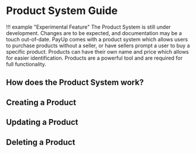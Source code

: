 # Product System Guide
!!! example "Experimental Feature"
	The Product System is still under development. Changes are to be expected, and documentation may be a touch out-of-date.
PayUp comes with a product system which allows users to purchase products without a seller, or have sellers prompt a user to buy a specific product. Products can have their own name and price which allows for easier identification. Products are a powerful tool and are required for full functionality.

## How does the Product System work?


## Creating a Product

## Updating a Product

## Deleting a Product
